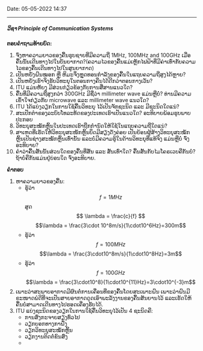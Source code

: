 
Date: 05-05-2022 14:37

----
##### ວິຊາ Principle of Communication Systems

**ຕອບຄຳຖາມທ້າຍບົດ:**
1. ຈົ່ງຫາຄວາມຍາວຂອງຄື້ນຮູບຊາຍທີ່ມີຄວາມຖີ່ 1MHz, 100MHz and 100GHz ເມື່ອຄື້ນນັ້ນເດີນທາງໄປໃນບັນຍາກາດ?(ຄວາມໄວຂອງຄື້ນແມ່ເຫຼັກໄຟຟ້າທີ່ມີຄ່າເທົ່າກັບຄວາມໄວຂອງຄື້ນເດີນທາງໄປໃນສູນຍາກາດ)
2. ເປັນຫຍັງຝົນໝອກ ຫຼື ຫິມະຈຶ່ງຫຼຸດທອນກຳລັງຂອງຄື້ນໃນແຖບຄວາມຖີ່ສູງໄດ້ຫຼາຍ?
3. ເປັນຫຍັງເຮົາຈິ່ງຮັບວິທະຍຸໃນຕອນກາງຄືນໄດ້ດີກວ່າຕອນກາງເວັນ?
4. ITU ແມ່ນຫັຍງ ມີສ່ວນກ່ຽວຂ້ອງກັບການສື່ສານແນວໃດ?
5. ຄື້ນທີ່ມີຄວາມຖີ່ສູງກວ່າ 300GHz ມີຊື່ວ່າ millimeter wave ແມ່ນຫຼືບໍ່? ທ່ານມີຄວາມເຂົ້າໃຈກ່ຽວກັບ microwave ແລະ millimeter wave ແນວໃດ?
6. ITU ໄດ້ແບ່ງວຽກໃນການໃຊ້ຄື້ນວິທະຍຸ ໄວ້ເປັນຈັກຊະນິດ ແລະ ມີຊະນິດໃດແນ່?
7. ສະເປັກຕຳຂອງລະບົບໂທລະທັດຂອງປະເທດເຮົາເປັນແນວໃດ? ອະທິບາຍພ້ອມຮູບພາບປະກອບ
8. ວິທະຍຸສະໝັກຫຼິ້ນໃນປະເທດເຮົາຖືກກຳນົດໃຫ້ໃຊ້ໃນແຖບຄວາມຖີ່ໃດແນ່?
9. ສາເຫດທີ່ເຮັດໃຫ້ວິທະຍຸສະໜັກຫຼິ້ນບຶດມີສຽງດັງຄ່ອຍ ເປັນຍ້ອນຜູ້ສ້າງວິທະຍຸສະໝັກຫຼິ້ນເປັນຊ່າງສະໝັກຫຼິ້ນເທົ່ານັ້ນ ແລະບໍ່ມີຄວາມຮູ້ໃນດ້ານວິທະຍຸທີ່ແທ້ຈິງ ແມ່ນຫຼືບໍ່ ຈົ່ງອະທິບາຍ?
10. ຄຳວ່າຄື້ນສັ້ນນັ້ນສ່ວນໃດຂອງຄື້ນທີ່ສັ້ນ ແລະ ສັ້ນເທົ່າໃດ? ຄື້ນສັ້ນກັບໄມໂຄຣເວບຄືກັນບໍ່? ຖ້າບໍ່ຄືກັນແມ່ນຢູ່ບ່ອນໃດ ຈົ່ງອະທິບາຍ.

**ຄຳຕອບ**
1. ຫາຄວາມຍາວຂອງຄື້ນ:
	- ຮູ້ວ່າ $$f= 1MHz$$
		ສູດ
			$$ \lambda = \frac{c}{f} $$$$\lambda = \frac{3\cdot 10^8m/s}{1\cdot10^6Hz}=300m$$
	- ຮູ້ວ່າ $$f = 100MHz$$$$\lambda = \frac{3\cdot10^8m/s}{1\cdot10^8Hz}=3m$$
	- ຮູ້ວ່າ $$f=100GHz$$$$\lambda = \frac{3\cdot10^8}{1\cdot10^{11}Hz}=3\cdot10^{-3}m$$
2. ເພາະວ່າສະພາບອາກາດມີຜົນຕໍ່ການເຄື່ອນທີ່ຂອງຄື້ນໂດຍສະເພາະຝົນ ເພາະວ່າຝົນມີຂະໜາດພໍດີທີ່ຈະເປັນສາຍອາກາດດູດເອົາພະລັງງານຂອງຄື້ນສັນຍານໄວ້ ແລະເຮັດໃຫ້ຄື້ນບໍ່ສາມາດເດີນທາງໄປຮອດເຄື່ອງຮັບໄດ້.
6. ITU ແບ່ງຊະນິດຂອງວຽກໃນການໃຊ້ຄື້ນວິທະຍຸໄວ້ເປັນ 4 ຊະນິດຄື:
	- ການສົ່ງກະຈາຍສຽງທົ່ວໄປ
	- ວຽກບອກທາງກາຝັ່ງ
	- ວຽກວິທະຍຸສະໝັກຫຼິ້ນ
	- ວຽກງານຕິດຕໍ່ຂົນສົ່ງ
	-  